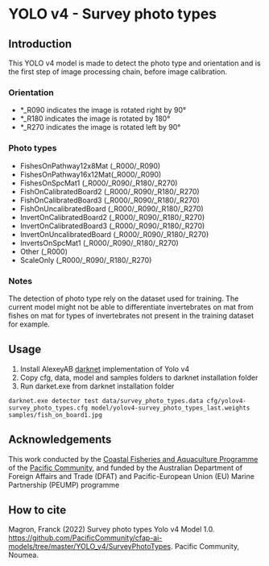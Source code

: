 # YOLO v4 - Survey photo types

## Introduction
This YOLO v4 model is made to detect the photo type and orientation and is the first step of image processing chain, before image calibration.

### Orientation

* *_R090 indicates the image is rotated right by 90°
* *_R180 indicates the image is rotated by 180°
* *_R270 indicates the image is rotated left by 90°

### Photo types

* FishesOnPathway12x8Mat (_R000/_R090)
* FishesOnPathway16x12Mat(_R000/_R090)
* FishesOnSpcMat1 (_R000/_R090/_R180/_R270)
* FishOnCalibratedBoard2 (_R000/_R090/_R180/_R270)
* FishOnCalibratedBoard3 (_R000/_R090/_R180/_R270)
* FishOnUncalibratedBoard (_R000/_R090/_R180/_R270)
* InvertOnCalibratedBoard2 (_R000/_R090/_R180/_R270)
* InvertOnCalibratedBoard3 (_R000/_R090/_R180/_R270)
* InvertOnUncalibratedBoard (_R000/_R090/_R180/_R270)
* InvertsOnSpcMat1 (_R000/_R090/_R180/_R270)
* Other (_R000)
* ScaleOnly (_R000/_R090/_R180/_R270)

### Notes
The detection of photo type rely on the dataset used for training. The current model might not be able to differentiate invertebrates on mat from fishes on mat for types of invertebrates not present in the training dataset for example.

## Usage
1. Install AlexeyAB [darknet](https://github.com/AlexeyAB/darknet) implementation of Yolo v4
2. Copy cfg, data, model and samples folders to darknet installation folder
3. Run darket.exe from darknet installation folder

`darknet.exe detector test data/survey_photo_types.data cfg/yolov4-survey_photo_types.cfg model/yolov4-survey_photo_types_last.weights samples/fish_on_board1.jpg`

## Acknowledgements

This work conducted by the [Coastal Fisheries and Aquaculture Programme](https://fame.spc.int) of the [Pacific Community](https://www.spc.int), and funded by the Australian Department of Foreign Affairs and Trade (DFAT) and Pacific-European Union (EU) Marine Partnership (PEUMP) programme

## How to cite

Magron, Franck (2022) Survey photo types Yolo v4 Model 1.0. https://github.com/PacificCommunity/cfap-ai-models/tree/master/YOLO_v4/SurveyPhotoTypes. Pacific Community, Noumea.


